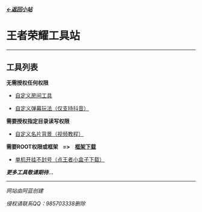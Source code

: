 ##### [<-返回小站](https://alan.xx.kg)

# 王者荣耀工具站
---
##    工具列表
**无需授权任何权限**

- [自定义房间工具](https://hok.alan.xx.kg/cr/)

- [自定义弹幕玩法（仅支持抖音）](https://wj.toutiao.com/q/355630/K83bNs00/83ae/#/)

**需要授权指定目录读写权限**

- [自定义名片背景（视频教程）](https://hok.alan.xx.kg/cnb/jc.mp4)

**需要ROOT权限或框架ㅤ=>ㅤ[框架下载](https://lzlgzs.lanzoum.com/b0excmgzi)**

- [单机开挂不封号（点王者小盒子下载）](http://www.lzlnb.icu/)

***更多工具敬请期待...***

---
*网站由阿蓝创建*

*侵权请联系QQ：985703338删除*
